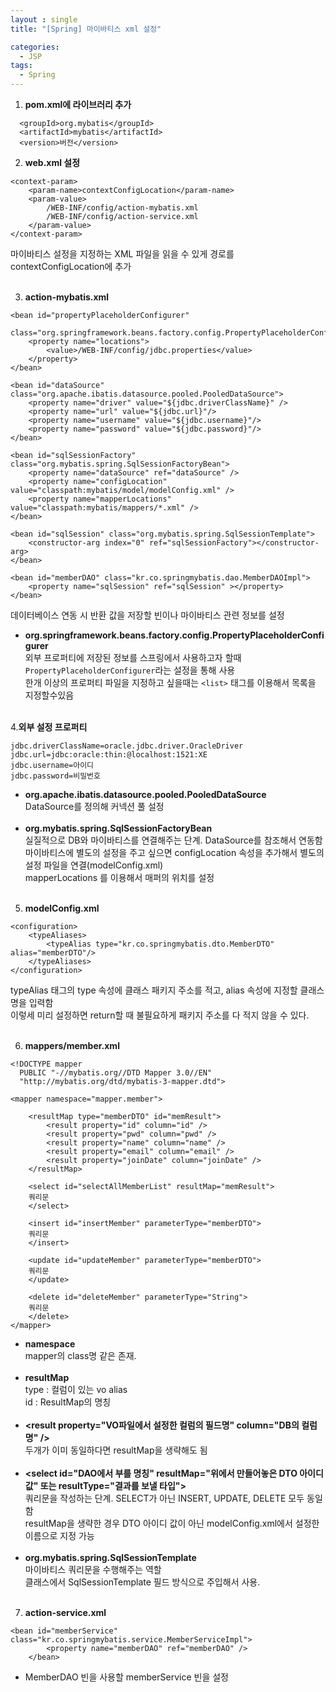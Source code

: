 ```yaml
---
layout : single
title: "[Spring] 마이바티스 xml 설정"

categories:
  - JSP
tags:
  - Spring
---
```



1. **pom.xml에 라이브러리 추가**

~~~
  <groupId>org.mybatis</groupId>
  <artifactId>mybatis</artifactId>
  <version>버전</version>
~~~


2. **web.xml 설정**

~~~
<context-param>
	<param-name>contextConfigLocation</param-name>
	<param-value>
		/WEB-INF/config/action-mybatis.xml
		/WEB-INF/config/action-service.xml
	</param-value>
</context-param>
~~~

마이바티스 설정을 지정하는 XML 파일을 읽을 수 있게 경로를 contextConfigLocation에 추가<br><br>

3. **action-mybatis.xml**

~~~
<bean id="propertyPlaceholderConfigurer" 
				class="org.springframework.beans.factory.config.PropertyPlaceholderConfigurer">
	<property name="locations">
		<value>/WEB-INF/config/jdbc.properties</value>
	</property>
</bean>
	
<bean id="dataSource" class="org.apache.ibatis.datasource.pooled.PooledDataSource">
	<property name="driver" value="${jdbc.driverClassName}" />
	<property name="url" value="${jdbc.url}"/>
	<property name="username" value="${jdbc.username}"/>
	<property name="password" value="${jdbc.password}"/>
</bean>
	
<bean id="sqlSessionFactory" class="org.mybatis.spring.SqlSessionFactoryBean">
	<property name="dataSource" ref="dataSource" />
	<property name="configLocation" value="classpath:mybatis/model/modelConfig.xml" />
	<property name="mapperLocations" value="classpath:mybatis/mappers/*.xml" />
</bean>
	
<bean id="sqlSession" class="org.mybatis.spring.SqlSessionTemplate">
	<constructor-arg index="0" ref="sqlSessionFactory"></constructor-arg>
</bean>
	
<bean id="memberDAO" class="kr.co.springmybatis.dao.MemberDAOImpl">
	<property name="sqlSession" ref="sqlSession" ></property>
</bean>
~~~

데이터베이스 연동 시 반환 값을 저장할 빈이나 마이바티스 관련 정보를 설정

 - **org.springframework.beans.factory.config.PropertyPlaceholderConfigurer**<br>외부 프로퍼티에 저장된 정보를 스프링에서 사용하고자 할때 ``PropertyPlaceholderConfigurer``라는 설정을 통해 사용<br>한개 이상의 프로퍼티 파일을 지정하고 싶을때는 ``<list>`` 태그를 이용해서 목록을 지정할수있음<br><Br>
 
4.**외부 설정 프로퍼티**
  
~~~
jdbc.driverClassName=oracle.jdbc.driver.OracleDriver
jdbc.url=jdbc:oracle:thin:@localhost:1521:XE
jdbc.username=아이디
jdbc.password=비밀번호
~~~

- **org.apache.ibatis.datasource.pooled.PooledDataSource**<br>DataSource를 정의해 커넥션 풀 설정<br><Br>
- **org.mybatis.spring.SqlSessionFactoryBean**<br>실질적으로 DB와 마이바티스를 연결해주는 단계. DataSource를 참조해서 연동함<br>마이바티스에 별도의 설정을 주고 싶으면 configLocation 속성을 추가해서 별도의 설정 파일을 연결(modelConfig.xml)<br>mapperLocations 를 이용해서 매퍼의 위치를 설정<br><br>

5. **modelConfig.xml**
  
~~~
<configuration>
	<typeAliases>
		<typeAlias type="kr.co.springmybatis.dto.MemberDTO" alias="memberDTO"/>
	</typeAliases>
</configuration>
~~~
  
typeAlias 태그의 type 속성에 클래스 패키지 주소를 적고, alias 속성에 지정할 클래스 명을 입력함<br>이렇세 미리 설정하면 return할 때 불필요하게 패키지 주소를 다 적지 않을 수 있다.<br><br>

6. **mappers/member.xml**

~~~
<!DOCTYPE mapper
  PUBLIC "-//mybatis.org//DTD Mapper 3.0//EN"
  "http://mybatis.org/dtd/mybatis-3-mapper.dtd">
  
<mapper namespace="mapper.member">

	<resultMap type="memberDTO" id="memResult">	
		<result property="id" column="id" />
		<result property="pwd" column="pwd" />
		<result property="name" column="name" />
		<result property="email" column="email" />
		<result property="joinDate" column="joinDate" />
	</resultMap>
														
	<select id="selectAllMemberList" resultMap="memResult">
    쿼리문
	</select>
	
	<insert id="insertMember" parameterType="memberDTO">
    쿼리문
	</insert>
	
	<update id="updateMember" parameterType="memberDTO">
    쿼리문
	</update>
	
	<delete id="deleteMember" parameterType="String">
    쿼리문
	</delete>
</mapper>  
~~~
  
- **namespace**<br>mapper의 class명 같은 존재.<br><br>
- **resultMap**<br>type : 컬럼이 있는 vo alias<br>id : ResultMap의 명칭<br><br>
- **\<result property="VO파일에서 설정한 컬럼의 필드명" column="DB의 컬럼명" />**<br>두개가 이미 동일하다면 resultMap을 생략해도 됨<br><br>
- **\<select id="DAO에서 부를 명칭" resultMap="위에서 만들어놓은 DTO 아이디 값" 또는 resultType="결과를 보낼 타입">**<br>쿼리문을 작성하는 단계. SELECT가 아닌 INSERT, UPDATE, DELETE 모두 동일함<BR>resultMap을 생략한 경우 DTO 아이디 값이 아닌 modelConfig.xml에서 설정한 이름으로 지정 가능<br><br>
- **org.mybatis.spring.SqlSessionTemplate**<br>마이바티스 쿼리문을 수행해주는 역할<br> 클래스에서 SqlSessionTemplate 필드 방식으로 주입해서 사용.<br><br>

7. **action-service.xml**
```
<bean id="memberService" class="kr.co.springmybatis.service.MemberServiceImpl">
		<property name="memberDAO" ref="memberDAO" />
	</bean>
```
 - MemberDAO 빈을 사용할 memberService 빈을 설정
 
